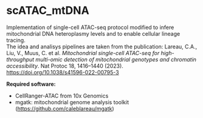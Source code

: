 # scATAC_mtDNA
Implementation of single-cell ATAC-seq protocol modified to infere mitochondrial DNA heteroplasmy levels and to enable cellular lineage tracing.  
The idea and analisys pipelines are taken from the publication: Lareau, C.A., Liu, V., Muus, C. et al. *Mitochondrial single-cell ATAC-seq for high-throughput multi-omic detection of mitochondrial genotypes and chromatin accessibility*. Nat Protoc 18, 1416–1440 (2023). https://doi.org/10.1038/s41596-022-00795-3  

**Required software:**
- CellRanger-ATAC from 10x Genomics
- mgatk: mitochondrial genome analysis toolkit (https://github.com/caleblareau/mgatk)
